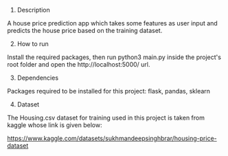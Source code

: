 1) Description

A house price prediction app which takes some features as user input and predicts the house price based on the training dataset.

2) How to run

Install the required packages, then run python3 main.py inside the project's root folder and open the http://localhost:5000/ url.

3) Dependencies

Packages required to be installed for this project: flask, pandas, sklearn

4) Dataset

The Housing.csv dataset for training used in this project is taken from kaggle whose link is given below:

https://www.kaggle.com/datasets/sukhmandeepsinghbrar/housing-price-dataset
